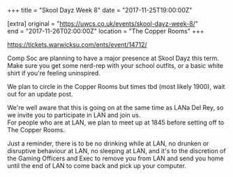 +++
title = "Skool Dayz Week 8"
date = "2017-11-25T19:00:00Z"

[extra]
original = "https://uwcs.co.uk/events/skool-dayz-week-8/"    
end = "2017-11-26T02:00:00Z"
location = "The Copper Rooms"
+++

<https://tickets.warwicksu.com/ents/event/14712/>  
  
Comp Soc are planning to have a major presence at Skool Dayz this term.  
Make sure you get some nerd-rep with your school outfits, or a basic white shirt if you're feeling uninspired.  
  
We plan to circle in the Copper Rooms but times tbd (most likely 1900), wait out for an update post.  
  
We're well aware that this is going on at the same time as LANa Del Rey, so we invite you to participate in LAN and join us.  
For people who are at LAN, we plan to meet up at 1845 before setting off to The Copper Rooms.  

Just a reminder, there is to be no drinking while at LAN, no drunken or disruptive behaviour at LAN, no sleeping at LAN, and it's to the discretion of the Gaming Officers and Exec to remove you from LAN and send you home until the end of LAN to come back and pick up your computer.

